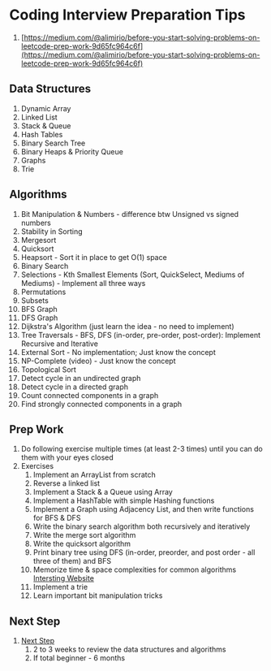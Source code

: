 # Coding Interview Preparation Tips #
1. [https://medium.com/@alimirio/before-you-start-solving-problems-on-leetcode-prep-work-9d65fc964c6f](https://medium.com/@alimirio/before-you-start-solving-problems-on-leetcode-prep-work-9d65fc964c6f)

## Data Structures ##
1. Dynamic Array
2. Linked List
3. Stack & Queue
4. Hash Tables
5. Binary Search Tree
6. Binary Heaps & Priority Queue
7. Graphs
8. Trie

## Algorithms ##
1. Bit Manipulation & Numbers - difference btw Unsigned vs signed numbers
2. Stability in Sorting
3. Mergesort
4. Quicksort
5. Heapsort - Sort it in place to get O(1) space
6. Binary Search
7. Selections - Kth Smallest Elements (Sort, QuickSelect, Mediums of Mediums) - Implement all three ways
8. Permutations
9. Subsets
10. BFS Graph
11. DFS Graph
12. Dijkstra's Algorithm (just learn the idea - no need to implement)
13. Tree Traversals - BFS, DFS (in-order, pre-order, post-order): Implement Recursive and Iterative
14. External Sort - No implementation; Just know the concept
15. NP-Complete (video) - Just know the concept
16. Topological Sort
17. Detect cycle in an undirected graph
18. Detect cycle in a directed graph
19. Count connected components in a graph
20. Find strongly connected components in a graph

## Prep Work ##
1. Do following exercise multiple times (at least 2-3 times) until you can do them with your eyes closed
2. Exercises
	1. Implement an ArrayList from scratch
	2. Reverse a linked list
	3. Implement a Stack & a Queue using Array
	4. Implement a HashTable with simple Hashing functions
	5. Implement a Graph using Adjacency List, and then write functions for BFS & DFS
	6. Write the binary search algorithm both recursively and iteratively
	7. Write the merge sort algorithm
	8. Write the quicksort algorithm
	9. Print binary tree using DFS (in-order, preorder, and post order - all three of them) and BFS
	10. Memorize time & space complexities for common algorithms [Intersting Website](https://www.bigocheatsheet.com/)
	11. Implement a trie
	12. Learn important bit manipulation tricks

## Next Step ##
1. [Next Step](https://medium.com/@alimirio/how-to-solve-problems-on-leetcode-to-prepare-for-technical-interviews-e74781b865d2)
	1. 2 to 3 weeks to review the data structures and algorithms
	2. If total beginner - 6 months
